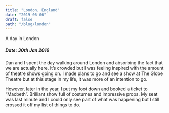 ```yaml
---
title: "London, England"
date: "2019-06-06"
draft: false
path: "/blog/london"
---
```


A day in London

<h5>Date: 30th Jan 2016</h5>

<p>
  Dan and I spent the day walking around London and absorbing the fact that we are actually here. It’s crowded but I was feeling inspired with the amount of theatre shows going on. I made plans to go and see a show at The Globe Theatre but at this stage in my life, it was more of an intention to go.
</p>

<p>
  However, later in the year, I put my foot down and booked a ticket to “Macbeth”. Brilliant show full of costumes and impressive props. My seat was last minute and I could only see part of what was happening but I still crossed it off my list of things to do.
</p>
